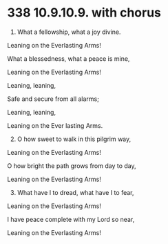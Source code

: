 # 338 10.9.10.9. with chorus

1.  What a fellowship, what a joy divine.

Leaning on the Everlasting Arms!

What a blessedness, what a peace is mine,

Leaning on the Everlasting Arms!

Leaning, leaning,

Safe and secure from all alarms;

Leaning, leaning,

Leaning on the Ever lasting Arms.

2.  O how sweet to walk in this pilgrim way,

Leaning on the Everlasting Arms!

O how bright the path grows from day to day,

Leaning on the Everlasting Arms!

3.  What have I to dread, what have I to fear,

Leaning on the Everlasting Arms!

I have peace complete with my Lord so near,

Leaning on the Everlasting Arms!

